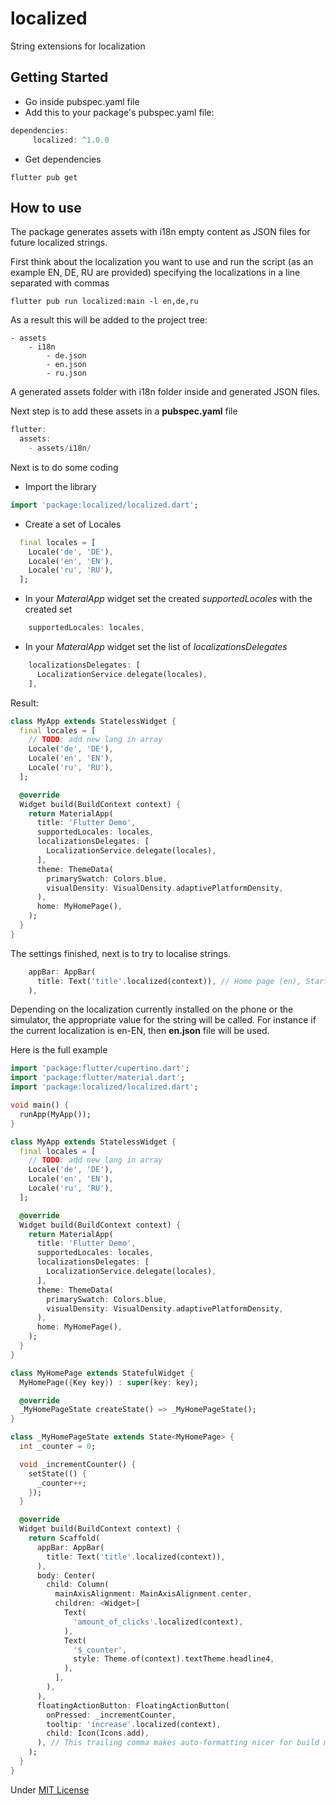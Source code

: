 # localized

String extensions for localization

## Getting Started

- Go inside pubspec.yaml file
- Add this to your package's pubspec.yaml file: 
``` Dart
dependencies:
     localized: ^1.0.0
```
- Get dependencies

``` shell
flutter pub get
``` 

## How to use

The package generates assets with i18n empty content as JSON files for future localized strings.

First think about the localization you want to use and run the script (as an example EN, DE, RU are provided)
specifying the localizations in a line separated with commas

``` shell
flutter pub run localized:main -l en,de,ru
``` 

As a result this will be added to the project tree:

``` shell
- assets
    - i18n
        - de.json
        - en.json
        - ru.json
``` 

A generated assets folder with i18n folder inside and generated JSON files.

Next step is to add these assets in a <b>pubspec.yaml</b> file

``` Dart
flutter:
  assets:
    - assets/i18n/
```

Next is to do some coding

- Import the library 
``` Dart
import 'package:localized/localized.dart';
```
- Create a set of Locales
``` Dart
  final locales = [
    Locale('de', 'DE'),
    Locale('en', 'EN'),
    Locale('ru', 'RU'),
  ];
```
- In your <i>MateralApp</i> widget set the created <i>supportedLocales</i> with the created set
``` Dart
    supportedLocales: locales,
```
- In your <i>MateralApp</i> widget set the list of <i>localizationsDelegates</i> 
``` Dart
    localizationsDelegates: [
      LocalizationService.delegate(locales),
    ],
```

Result:

``` Dart
class MyApp extends StatelessWidget {
  final locales = [
    // TODO: add new lang in array
    Locale('de', 'DE'),
    Locale('en', 'EN'),
    Locale('ru', 'RU'),
  ];

  @override
  Widget build(BuildContext context) {
    return MaterialApp(
      title: 'Flutter Demo',
      supportedLocales: locales,
      localizationsDelegates: [
        LocalizationService.delegate(locales),
      ],
      theme: ThemeData(
        primarySwatch: Colors.blue,
        visualDensity: VisualDensity.adaptivePlatformDensity,
      ),
      home: MyHomePage(),
    );
  }
}
```

The settings finished, next is to try to localise strings.
``` Dart
    appBar: AppBar(
      title: Text('title'.localized(context)), // Home page (en), Startseite (de), Домашняя страница (ru)
    ),
```

Depending on the localization currently installed on the phone or the simulator, the appropriate value for the string will be called.
For instance if the current localization is en-EN, then <b>en.json</b> file will be used.

Here is the full example

``` Dart
import 'package:flutter/cupertino.dart';
import 'package:flutter/material.dart';
import 'package:localized/localized.dart';

void main() {
  runApp(MyApp());
}

class MyApp extends StatelessWidget {
  final locales = [
    // TODO: add new lang in array
    Locale('de', 'DE'),
    Locale('en', 'EN'),
    Locale('ru', 'RU'),
  ];

  @override
  Widget build(BuildContext context) {
    return MaterialApp(
      title: 'Flutter Demo',
      supportedLocales: locales,
      localizationsDelegates: [
        LocalizationService.delegate(locales),
      ],
      theme: ThemeData(
        primarySwatch: Colors.blue,
        visualDensity: VisualDensity.adaptivePlatformDensity,
      ),
      home: MyHomePage(),
    );
  }
}

class MyHomePage extends StatefulWidget {
  MyHomePage({Key key}) : super(key: key);

  @override
  _MyHomePageState createState() => _MyHomePageState();
}

class _MyHomePageState extends State<MyHomePage> {
  int _counter = 0;

  void _incrementCounter() {
    setState(() {
      _counter++;
    });
  }

  @override
  Widget build(BuildContext context) {
    return Scaffold(
      appBar: AppBar(
        title: Text('title'.localized(context)),
      ),
      body: Center(
        child: Column(
          mainAxisAlignment: MainAxisAlignment.center,
          children: <Widget>[
            Text(
              'amount_of_clicks'.localized(context),
            ),
            Text(
              '$_counter',
              style: Theme.of(context).textTheme.headline4,
            ),
          ],
        ),
      ),
      floatingActionButton: FloatingActionButton(
        onPressed: _incrementCounter,
        tooltip: 'increase'.localized(context),
        child: Icon(Icons.add),
      ), // This trailing comma makes auto-formatting nicer for build methods.
    );
  }
}
```

Under <a href=https://github.com/VictorKachalov/localized/blob/master/LICENSE>MIT License</a>